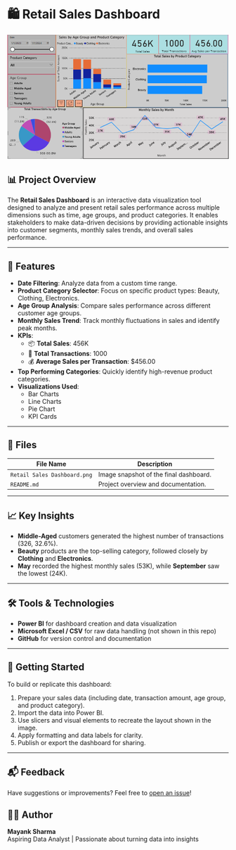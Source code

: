 
# 🛍️ Retail Sales Dashboard

![Retail Sales Dashboard](./Retail%20Sales%20Dashboard.png)

## 📊 Project Overview

The **Retail Sales Dashboard** is an interactive data visualization tool designed to analyze and present retail sales performance across multiple dimensions such as time, age groups, and product categories. It enables stakeholders to make data-driven decisions by providing actionable insights into customer segments, monthly sales trends, and overall sales performance.

---

## 🧩 Features

- **Date Filtering**: Analyze data from a custom time range.
- **Product Category Selector**: Focus on specific product types: Beauty, Clothing, Electronics.
- **Age Group Analysis**: Compare sales performance across different customer age groups.
- **Monthly Sales Trend**: Track monthly fluctuations in sales and identify peak months.
- **KPIs**:
  - 📦 **Total Sales**: 456K
  - 🔄 **Total Transactions**: 1000
  - 💰 **Average Sales per Transaction**: $456.00
- **Top Performing Categories**: Quickly identify high-revenue product categories.
- **Visualizations Used**:
  - Bar Charts
  - Line Charts
  - Pie Chart
  - KPI Cards

---

## 📁 Files

| File Name                    | Description                             |
|-----------------------------|-----------------------------------------|
| `Retail Sales Dashboard.png` | Image snapshot of the final dashboard.  |
| `README.md`                  | Project overview and documentation.     |

---

## 📈 Key Insights

- **Middle-Aged** customers generated the highest number of transactions (326, 32.6%).
- **Beauty** products are the top-selling category, followed closely by **Clothing** and **Electronics**.
- **May** recorded the highest monthly sales (53K), while **September** saw the lowest (24K).

---

## 🛠️ Tools & Technologies

- **Power BI** for dashboard creation and data visualization
- **Microsoft Excel / CSV** for raw data handling (not shown in this repo)
- **GitHub** for version control and documentation

---

## 🚀 Getting Started

To build or replicate this dashboard:

1. Prepare your sales data (including date, transaction amount, age group, and product category).
2. Import the data into Power BI.
3. Use slicers and visual elements to recreate the layout shown in the image.
4. Apply formatting and data labels for clarity.
5. Publish or export the dashboard for sharing.

---

## 📬 Feedback

Have suggestions or improvements? Feel free to [open an issue](https://github.com/Mayank1747/Retail-Sales-Dashboard//issues)!
## 🧑‍💻 Author

**Mayank Sharma**  
Aspiring Data Analyst | Passionate about turning data into insights
